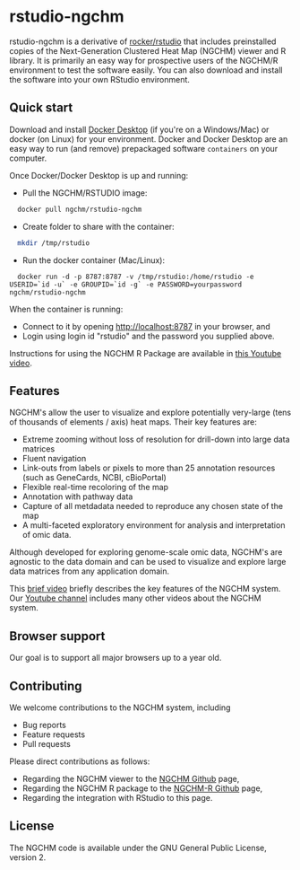 # rstudio-ngchm
rstudio-ngchm is a derivative of [rocker/rstudio](https://hub.docker.com/r/rocker/rstudio/) that includes preinstalled copies of the Next-Generation Clustered Heat Map (NGCHM) viewer and R library.  It is primarily an easy way for prospective users of the NGCHM/R environment to test the software easily.  You can also download and install the software into your own RStudio environment.

## Quick start

Download and install [Docker Desktop](https://www.docker.com/products/docker-desktop) (if you're on a Windows/Mac) or docker (on Linux) for your environment.  Docker and Docker Desktop are an easy way to run (and remove) prepackaged software `containers` on your computer.

Once Docker/Docker Desktop is up and running:

* Pull the NGCHM/RSTUDIO image:
```sh
  docker pull ngchm/rstudio-ngchm
```
* Create folder to share with the container:
```sh
  mkdir /tmp/rstudio
```
* Run the docker container (Mac/Linux):
```
  docker run -d -p 8787:8787 -v /tmp/rstudio:/home/rstudio -e USERID=`id -u` -e GROUPID=`id -g` -e PASSWORD=yourpassword ngchm/rstudio-ngchm
```

When the container is running:

* Connect to it by opening [http://localhost:8787](http://localhost:8787) in your browser, and
* Login using login id "rstudio" and the password you supplied above.

Instructions for using the NGCHM R Package are available in [this Youtube video](https://www.youtube.com/watch?v=O42w5P3A1_8).

## Features

NGCHM's allow the user to visualize and explore potentially very-large (tens of thousands of elements / axis) heat maps.  Their key features are:

* Extreme zooming without loss of resolution for drill-down into large data matrices
* Fluent navigation
* Link-outs from labels or pixels to more than 25 annotation resources (such as GeneCards, NCBI, cBioPortal)
* Flexible real-time recoloring of the map
* Annotation with pathway data
* Capture of all metdadata needed to reproduce any chosen state of the map
* A multi-faceted exploratory environment for analysis and interpretation of omic data.

Although developed for exploring genome-scale omic data, NGCHM's are agnostic to the data domain and can be used to visualize and explore large data matrices from any application domain.

This [brief video](https://www.youtube.com/watch?v=DuObpGNpDhw) briefly describes the key features of the NGCHM system.  Our [Youtube channel](https://www.youtube.com/channel/UCADGir2q8IaI9cGQuzjSL9w/videos) includes many other videos about the NGCHM system.

## Browser support

Our goal is to support all major browsers up to a year old.

## Contributing

We welcome contributions to the NGCHM system, including

* Bug reports
* Feature requests
* Pull requests

Please direct contributions as follows:

* Regarding the NGCHM viewer to the [NGCHM Github](https://github.com/MD-Anderson-Bioinformatics/NG-CHM) page,
* Regarding the NGCHM R package to the [NGCHM-R Github](https://github.com/MD-Anderson-Bioinformatics/NGCHM-R) page,
* Regarding the integration with RStudio to this page.
## License

The NGCHM code is available under the GNU General Public License, version 2.
